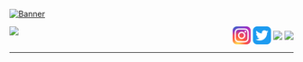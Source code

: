 

[![Banner](https://github.com/lendradxx/lendradxx/blob/master/assets/banner-top.png)](https://github.com/lendradxx)

<p align="left">
<a href="https://github.com/lendradxx"><img align="left" src="https://profile-counter.glitch.me/lendradxx/count.svg" /></a>
</p>
<p align="right">
<a href="https://instagram.com/lendradxx"><img align="center" src="https://github.com/tandpfun/skill-icons/raw/main/icons/Instagram.svg" width="32px"></a>
<a href="https://twitter.com/lendradxx"><img align="center" src="https://github.com/tandpfun/skill-icons/raw/main/icons/Twitter.svg" width="32px"></a>
<a href="https://youtube.com/@lendradxx"><img align="center"src="https://www.svgrepo.com/show/349577/youtube.svg" width="32px" /></a>
<a href="mailto:me@lendra.eu.org"><img align="center" src="https://www.svgrepo.com/show/349354/email.svg" width="32px" /></a>
</p>

---
<!-- 
<p align="left">
<a href="https://github.com/lendradxx"><img align="left" src="https://github-profile-trophy.vercel.app/?username=lendradxx&no-bg=true&no-frame=true&column=3" /></a>
</p>



<p align="right">
<a href="https://github.com/lendradxx"><img align="center" src="https://metrics.lecoq.io/lendradxx?template=classic&base.header=0&base.activity=0&base.community=0&base.repositories=0&base.metadata=0&people=1&base=header%2C%20activity%2C%20community%2C%20repositories%2C%20metadata&base.indepth=false&base.hireable=false&base.skip=false&people=false&people.identicons=false&people.identicons.hide=false&people.size=32&people.types=followers%2C%20following%2C%20sponsors&people.shuffle=false&config.timezone=Asia%2FJakarta" /></a>
</p> -->

<!--
<a href="https://gitlab.com/lendradxx"><img align="center"src="https://github.com/tandpfun/skill-icons/raw/main/icons/GitLab-Dark.svg" width="32px" /></a> -->

<!-- ---

<h3 align="center">Follow me on</h3>
<p align="center">

</p>

--- -->

<!-- <p align="center">
<img src="https://github-profile-trophy.vercel.app/?username=lendradxx&theme=discord&no-frame=true&margin-w=10&margin-h=10" align="center" />
</p>

--- -->

<!-- <p align="center">
  <a href="https://github.com/lendradxx">
    <img src="https://skillicons.dev/icons?i=flutter,tauri,gtk,qt,git,vscode,docker,androidstudio,idea,figma,linux,react,electron,tailwind,nodejs,html,css,js,ts,sass,rust,go,nim,py,v,cpp,c,cs,angular,svelte,lua,md,github,vala,vite,vue,zig,scala,ruby,kotlin,java,gitlab,scala,swift,perl,ocaml,bash,deno,dotnet,godot,ember,laravel,php,rocket,vercel,mysql,mongodb,redis,cloudflare,dart" />
  </a>
</p> -->

<!-- <p>
<img src="https://github.com/lendradxx/lendradxx/blob/assets/snake.svg?raw" align="center" />
</p> -->
